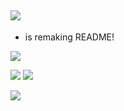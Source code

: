 ## ![](https://readme-typing-svg.herokuapp.com?font=segoe+UI&color=FFFFFF&size=30&width=800&height=80&center=true&lines=Hello+there!+%F0%9F%91%8B;Welcome+to+my+GitHub;I'm+Faris0520%F0%9F%95%B5%EF%B8%8F%E2%80%8D%E2%99%80%EF%B8%8F)

 - is remaking README!

   
  [![](http://komarev.com/ghpvc/?username=Faris0520&label=Pengunjung)](http://github.com/faris0520)
  
  [![](https://discord.c99.nl/widget/theme-4/695817459206324265.png)](https://faris0520.me/discord)
  ![](https://spotify-github-profile.vercel.app/api/view?uid=7hkshek1gjho1dqys0x17jti7&cover_image=true&theme=natemoo-re)


  ![](https://github-readme-stats.vercel.app/api?username=faris0520&show_icons=true&theme=react)
